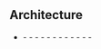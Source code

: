 # <Section Architecture>
## Architecture
<Short paragraph: This section covers how our team will work.>

- <Bullets or tables as required by your section>
    -  <Approach: Agile Scrum>
        - <Explain:> 
            - <Allows us to adjust our workload/ it's not fixed.> 
            - <We can go back to review work/ fix errors.> 
            - <Allows for revisions/ testing> 
    - <Preferred Technologies/ Tools:>
        - <Kanban Board> 
        - <Microsoft Team>
        - <Google Drive> 
        - <Github> 
        - <Discord> 
        - <Microsoft Team>

